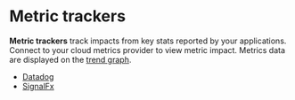# Metric trackers

**Metric trackers** track impacts from key stats reported by your applications. Connect to your cloud metrics provider to view metric impact. Metrics data are displayed on the [trend graph](../../../dashboard/).

* [Datadog](datadog.md)
* [SignalFx](signalfx.md)


